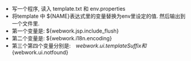  * 写一个程序, 读入 template.txt 和 env.properties
 * 将template 中 ${NAME}表达式里的变量替换为env里设定的值. 然后输出到一个文件里.
 * 第一个变量是: ${webwork.jsp.include_flush}
 * 第二个变量是: ${webwork.i18n.encoding}
 * 第三个第四个变量分别是:　${webwork.ui.templateSuffix}和${webwork.ui.notfound}